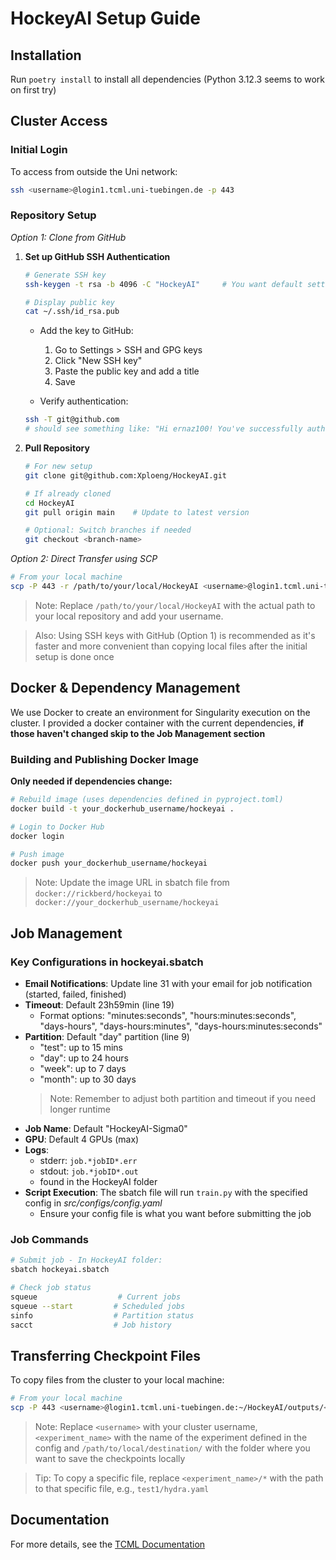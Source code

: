 # HockeyAI Setup Guide

## Installation
Run `poetry install` to install all dependencies (Python 3.12.3 seems to work on first try)

## Cluster Access

### Initial Login
To access from outside the Uni network:
```bash
ssh <username>@login1.tcml.uni-tuebingen.de -p 443
```

### Repository Setup

*Option 1: Clone from GitHub*
1. **Set up GitHub SSH Authentication**
    ```bash
    # Generate SSH key
    ssh-keygen -t rsa -b 4096 -C "HockeyAI"     # You want default settings so press enter bunch of times 

    # Display public key
    cat ~/.ssh/id_rsa.pub
    ```
    - Add the key to GitHub:
        1. Go to Settings > SSH and GPG keys
        2. Click "New SSH key"
        3. Paste the public key and add a title
        4. Save
    
    - Verify authentication:
    ```bash
    ssh -T git@github.com
    # should see something like: "Hi ernaz100! You've successfully authenticated, but GitHub does not provide shell access."
    ```

2. **Pull Repository**
    ```bash
    # For new setup
    git clone git@github.com:Xploeng/HockeyAI.git
    
    # If already cloned
    cd HockeyAI
    git pull origin main    # Update to latest version
    
    # Optional: Switch branches if needed
    git checkout <branch-name>
    ```

*Option 2: Direct Transfer using SCP*
```bash
# From your local machine
scp -P 443 -r /path/to/your/local/HockeyAI <username>@login1.tcml.uni-tuebingen.de:~/
```
> Note: Replace `/path/to/your/local/HockeyAI` with the actual path to your local repository and add your username. 

> Also: Using SSH keys with GitHub (Option 1) is recommended as it's faster and more convenient than copying local files after the initial setup is done once

## Docker & Dependency Management
We use Docker to create an environment for Singularity execution on the cluster. I provided a docker container with the current dependencies, **if those haven't changed skip to the Job Management section**

### Building and Publishing Docker Image
**Only needed if dependencies change:**
```bash
# Rebuild image (uses dependencies defined in pyproject.toml)
docker build -t your_dockerhub_username/hockeyai .

# Login to Docker Hub
docker login

# Push image
docker push your_dockerhub_username/hockeyai
```
> Note: Update the image URL in sbatch file from `docker://rickberd/hockeyai` to `docker://your_dockerhub_username/hockeyai`

## Job Management

### Key Configurations in hockeyai.sbatch
- **Email Notifications**: Update line 31 with your email for job notification (started, failed, finished)
- **Timeout**: Default 23h59min (line 19)
  - Format options: "minutes:seconds", "hours:minutes:seconds", "days-hours", "days-hours:minutes", "days-hours:minutes:seconds"
- **Partition**: Default "day" partition (line 9)
  - "test": up to 15 mins 
  - "day": up to 24 hours
  - "week": up to 7 days
  - "month": up to 30 days
  > Note: Remember to adjust both partition and timeout if you need longer runtime
- **Job Name**: Default "HockeyAI-Sigma0"
- **GPU**: Default 4 GPUs (max)
- **Logs**: 
  - stderr: `job.*jobID*.err`
  - stdout: `job.*jobID*.out`
  - found in the HockeyAI folder
- **Script Execution**: The sbatch file will run `train.py` with the specified config in *src/configs/config.yaml*
  - Ensure your config file is what you want before submitting the job

### Job Commands
```bash
# Submit job - In HockeyAI folder:
sbatch hockeyai.sbatch

# Check job status
squeue                  # Current jobs
squeue --start         # Scheduled jobs
sinfo                  # Partition status
sacct                  # Job history
```

## Transferring Checkpoint Files
To copy files from the cluster to your local machine:
```bash
# From your local machine
scp -P 443 <username>@login1.tcml.uni-tuebingen.de:~/HockeyAI/outputs/<experiment_name>/* /path/to/local/destination/
```

> Note: Replace `<username>` with your cluster username, `<experiment_name>` with the name of the experiment defined in the config and `/path/to/local/destination/` with the folder where you want to save the checkpoints locally

> Tip: To copy a specific file, replace `<experiment_name>/*` with the path to that specific file, e.g., `test1/hydra.yaml`


## Documentation
For more details, see the [TCML Documentation](https://csweb.cs.uni-tuebingen.de/webprojects/TCML/TCML_Documentation_2022-03-03.pdf)
